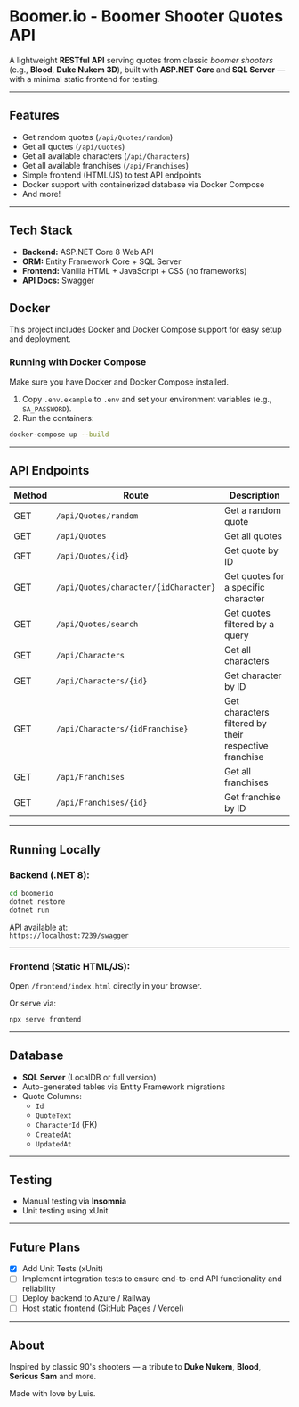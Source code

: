# Boomer.io - Boomer Shooter Quotes API

A lightweight **RESTful API** serving quotes from classic _boomer shooters_ (e.g., **Blood**, **Duke Nukem 3D**), built with **ASP.NET Core** and **SQL Server** — with a minimal static frontend for testing.

---

## Features

- Get random quotes (`/api/Quotes/random`)
- Get all quotes (`/api/Quotes`)
- Get all available characters (`/api/Characters`)
- Get all available franchises (`/api/Franchises`)
- Simple frontend (HTML/JS) to test API endpoints
- Docker support with containerized database via Docker Compose
- And more!

---

## Tech Stack

- **Backend:** ASP.NET Core 8 Web API
- **ORM:** Entity Framework Core + SQL Server
- **Frontend:** Vanilla HTML + JavaScript + CSS (no frameworks)
- **API Docs:** Swagger

## Docker

This project includes Docker and Docker Compose support for easy setup and deployment.

### Running with Docker Compose

Make sure you have Docker and Docker Compose installed.

1. Copy `.env.example` to `.env` and set your environment variables (e.g., `SA_PASSWORD`).
2. Run the containers:

```bash
docker-compose up --build
```

---

## API Endpoints

| Method | Route                                 | Description                                           |
| ------ | ------------------------------------- | ----------------------------------------------------- |
| GET    | `/api/Quotes/random`                  | Get a random quote                                    |
| GET    | `/api/Quotes`                         | Get all quotes                                        |
| GET    | `/api/Quotes/{id}`                    | Get quote by ID                                       |
| GET    | `/api/Quotes/character/{idCharacter}` | Get quotes for a specific character                   |
| GET    | `/api/Quotes/search`                  | Get quotes filtered by a query                        |
| GET    | `/api/Characters`                     | Get all characters                                    |
| GET    | `/api/Characters/{id}`                | Get character by ID                                   |
| GET    | `/api/Characters/{idFranchise}`       | Get characters filtered by their respective franchise |
| GET    | `/api/Franchises`                     | Get all franchises                                    |
| GET    | `/api/Franchises/{id}`                | Get franchise by ID                                   |

---

## Running Locally

### Backend (.NET 8):

```bash
cd boomerio
dotnet restore
dotnet run
```

API available at:  
`https://localhost:7239/swagger`

---

### Frontend (Static HTML/JS):

Open `/frontend/index.html` directly in your browser.

Or serve via:

```bash
npx serve frontend
```

---

## Database

- **SQL Server** (LocalDB or full version)
- Auto-generated tables via Entity Framework migrations
- Quote Columns:
  - `Id`
  - `QuoteText`
  - `CharacterId` (FK)
  - `CreatedAt`
  - `UpdatedAt`

---

## Testing

- Manual testing via **Insomnia**
- Unit testing using xUnit

---

## Future Plans

- [x] Add Unit Tests (xUnit)
- [ ] Implement integration tests to ensure end-to-end API functionality and reliability
- [ ] Deploy backend to Azure / Railway
- [ ] Host static frontend (GitHub Pages / Vercel)

---

## About

Inspired by classic 90's shooters — a tribute to **Duke Nukem**, **Blood**, **Serious Sam** and more.

Made with love by Luis.
